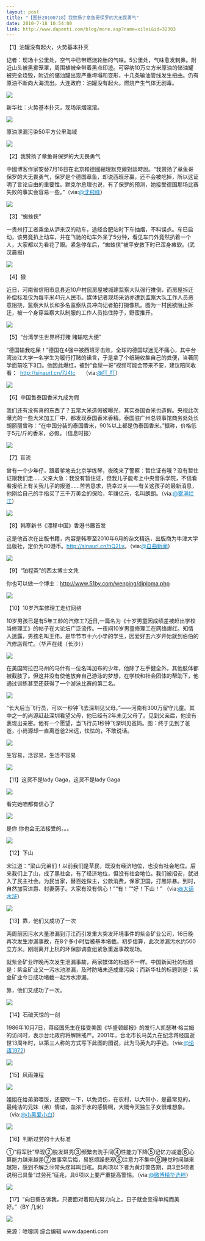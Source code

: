 ```yaml
---
layout: post
title: "【图卦20100718】我赞扬了章鱼哥保罗的大无畏勇气"
date: 2010-7-18 10:54:00
link: http://www.dapenti.com/blog/more.asp?name=xilei&id=32303
---
```


<div class="oblog_text" align="left">
<p>【1】油罐没有起火，火势基本扑灭</p>
<p>记者：现场十公里处，空气中已带燃烧轮胎的气味。5公里处，气味愈发刺鼻。附近山头被黑雾笼罩，周围植被全带着黑点印迹。可容纳10万立方米原油的储油罐被完全烧毁，附近的储油罐出现严重垮塌和变形，十几条输油管线发生扭曲。仍有原油不断向大海流出。大连政府：油罐没有起火。燃烧产生气体无剧毒。</p>
<p><img style="BORDER-BOTTOM-COLOR: #000000; BORDER-TOP-COLOR: #000000; BORDER-RIGHT-COLOR: #000000; BORDER-LEFT-COLOR: #000000" border="0" src="http://ptimg.org:88/dapenti/927129a5e411/z9z5564r.jpg"></p>
<p>新华社：火势基本扑灭，现场浓烟滚滚。</p>
<p><img style="BORDER-BOTTOM-COLOR: #000000; BORDER-TOP-COLOR: #000000; BORDER-RIGHT-COLOR: #000000; BORDER-LEFT-COLOR: #000000" border="0" src="http://ptimg.org:88/dapenti/996689a5edb8/9887san3.jpg"></p>
<p>原油泄漏污染50平方公里海域</p>
<p><img style="BORDER-BOTTOM-COLOR: #000000; BORDER-TOP-COLOR: #000000; BORDER-RIGHT-COLOR: #000000; BORDER-LEFT-COLOR: #000000" border="0" src="http://ptimg.org:88/dapenti/086639a5ef71/e5luthgi.jpg"></p>
<p>【2】我赞扬了章鱼哥保罗的大无畏勇气</p>
<p>中國博客作家安替7月16日在北京和德國總理默克爾對談時說。“我赞扬了章鱼哥保罗的大无畏勇气，保罗是个德国章鱼，却说西班牙赢，还不会被吃掉，所以这证明了言论自由的重要性。默克尔总理也说，有了保罗的预测，她接受德国那场比赛失败的事实会容易一些。”（via:<a href="http://t.sina.com.cn/1680632893"><font color="#0082cb">@沈飛峰</font></a>）</p>
<p><img style="BORDER-BOTTOM-COLOR: #000000; BORDER-TOP-COLOR: #000000; BORDER-RIGHT-COLOR: #000000; BORDER-LEFT-COLOR: #000000" border="0" src="http://ptimg.org:88/dapenti/035509a5e645/t6uafece.jpg"></p>
<p>【3】“蜘蛛侠”</p>
<p>一贵州打工者乘坐从沪来汉的动车，途经合肥站时下车抽烟，不料误点。车已启动，该男竟扒上动车，并在飞驰的动车外呆了5分钟，看见车门外竟然扒着一个人，大家都以为看花了眼。紧急停车后，“蜘蛛侠”被平安救下时已浑身瘫软。(武汉晨报) </p>
<p><img style="BORDER-BOTTOM-COLOR: #000000; BORDER-TOP-COLOR: #000000; BORDER-RIGHT-COLOR: #000000; BORDER-LEFT-COLOR: #000000" border="0" src="http://ptimg.org:88/dapenti/743569a5e6e4/f8m4cl52.jpg"></p>
<p>【4】狠</p>
<p>近日，河南省信阳市息县近10户村民房屋被城建监察大队强行推倒，而房屋拆迁补偿标准仅为每平米41元人民币。媒体记者现场采访亦遭到监察大队工作人员恶意阻挠，监察大队长和多名监察队员冲向记者拍打摄像机。图为一村民欲阻止拆迁，被一个身穿监察大队制服的工作人员掐住脖子，野蛮推开。 </p>
<p><img style="BORDER-BOTTOM-COLOR: #000000; BORDER-TOP-COLOR: #000000; BORDER-RIGHT-COLOR: #000000; BORDER-LEFT-COLOR: #000000" border="0" src="http://ptimg.org:88/dapenti/789609a5e75d/ic75cn6p.jpg"></p>
<p>【5】“台湾学生世界杯打赌 赌输吃大便”</p>
<p>“德国输我吃屎！”德国在4强中被西班牙击败，全球的德国球迷无不痛心，其中台湾淡江大学一名学生为履行打赌的诺言，于是拿了个纸碗收集自己的粪便，当著同学面前吃下3口。他因此爆红，被封“食屎一哥”视频可能会带来不安，建议陪同收看：&#160; <a href="javascript:void(0);" target="" mt="video"><font color="#0082cb">http://sinaurl.cn/7J4Ic</font></a>&#160;&#160;&#160;&#160; （via:<a href="http://t.sina.com.cn/1648508583"><font color="#0082cb">@叮_叮</font></a>）</p>
<p><img style="BORDER-BOTTOM-COLOR: #000000; BORDER-TOP-COLOR: #000000; BORDER-RIGHT-COLOR: #000000; BORDER-LEFT-COLOR: #000000" border="0" src="http://ptimg.org:88/dapenti/467259a5e7f0/xrlv2i4j.jpg"></p>
<p>【6】中国售泰国香米九成为假</p>
<p>我们还有没有真的东西了？五常大米造假被曝光，其实泰国香米也造假。央视此次曝光的一些大米加工厂中，都发现泰国香米香精。泰国驻广州总领事馆商务处处长胡丽丽曾称：“在中国分装的泰国香米，90%以上都是伪泰国香米。”据称，价格低于5元/斤的香米，必假。（信息时报） </p>
<p><img style="BORDER-BOTTOM-COLOR: #000000; BORDER-TOP-COLOR: #000000; BORDER-RIGHT-COLOR: #000000; BORDER-LEFT-COLOR: #000000" border="0" src="http://ptimg.org:88/dapenti/647699a5e8a4/0nbgnkim.jpg"></p>
<p>【7】盲流</p>
<p>曾有一个少年仔，跟着爹地去北京学练琴，夜晚来了警察：暂住证有哦？没有暂住证跟我们走……父亲大急：我没有暂住证，但我儿子能考上中央音乐学院，不信看看报纸上有关我儿子的报道……苦苦恳求，侥幸过关——有关这孩子的最新消息，他刚给自己的手指买了三千万美金的保险，年赚亿元，名叫朗朗。（via:<a href="http://t.sina.com.cn/1454884585"><font color="#0082cb">@雾满拦江</font></a>）</p>
<p><img style="BORDER-BOTTOM-COLOR: #000000; BORDER-TOP-COLOR: #000000; BORDER-RIGHT-COLOR: #000000; BORDER-LEFT-COLOR: #000000" border="0" src="http://ptimg.org:88/dapenti/227359a5e8eb/kmw5hl9o.jpg"></p>
<p>【8】韩寒新书《漂移中国》香港书展首发</p>
<p>这是他首次在出版书籍，内容是韩寒至2010年6月的杂文精选，出版商为牛津大学出版社，定价为80港币。<a title="http://www.oupchina.com.hk/at/index.asp" href="http://sinaurl.cn/hQ2Lv" target="_blank" mt="url"><font color="#0082cb">http://sinaurl.cn/hQ2Lv</font></a>。（via:<a href="http://t.sina.com.cn/1640281782"><font color="#0082cb">@自曲新闻</font></a>）</p>
<p><img style="BORDER-BOTTOM-COLOR: #000000; BORDER-TOP-COLOR: #000000; BORDER-RIGHT-COLOR: #000000; BORDER-LEFT-COLOR: #000000" border="0" src="http://ptimg.org:88/dapenti/225669a5e978/y76yaimj.jpg"></p>
<p>【9】“铂程斋”的西太博士文凭</p>
<p>你也可以做一个博士：<a href="http://www.51by.com/wenping/diploma.php">http://www.51by.com/wenping/diploma.php</a></p>
<p><img style="BORDER-BOTTOM-COLOR: #000000; BORDER-TOP-COLOR: #000000; BORDER-RIGHT-COLOR: #000000; BORDER-LEFT-COLOR: #000000" border="0" src="http://ptimg.org:88/dapenti/671689a4ffa3/5h1kmjhd.jpg"></p>
<p>【10】10岁汽车修理工走红网络</p>
<p>10岁男孩已是有5年工龄的汽修工?近日,一篇名为《十岁男童因成绩差被赶出学校当修理工》的帖子在大论坛广泛流传。一夜间10岁男童修理工在网络爆红。知情人透露，男孩名叫王伟，是毕节市十六小学的学生，因爱好五六岁开始就到伯伯的汽修店帮忙。（华声在线（长沙）） </p>
<p><img style="BORDER-BOTTOM-COLOR: #000000; BORDER-TOP-COLOR: #000000; BORDER-RIGHT-COLOR: #000000; BORDER-LEFT-COLOR: #000000" border="0" src="http://ptimg.org:88/dapenti/770529a5eb15/yazq7g3b.jpg"></p>
<p>在美国阿拉巴马州的马什有一位名叫加布的少年，他除了左手健全外，其他肢体都被截肢了。但这并没有使他放弃自己游泳的梦想，在学校和社会团体的帮助下，他通过训练甚至还获得了一个游泳比赛的第二名。 </p>
<p><img style="BORDER-BOTTOM-COLOR: #000000; BORDER-TOP-COLOR: #000000; BORDER-RIGHT-COLOR: #000000; BORDER-LEFT-COLOR: #000000" border="0" src="http://ptimg.org:88/dapenti/923539a5eb6d/irsy1v7m.jpg"></p>
<p>“长大后当飞行员，可以一秒钟飞去深圳见父母。”——河南有300万留守儿童。其中之一的尚源赶赴深圳看望父母，他已经有2年未见父母了。见到父亲后，他没有表现出亲密。他有一个愿望，当飞行员1秒钟飞深圳见爸妈。图：终于见到了爸爸，小尚源却一直离爸爸2米远，怯怯的，不敢说话。</p>
<p><img style="BORDER-BOTTOM-COLOR: #000000; BORDER-TOP-COLOR: #000000; BORDER-RIGHT-COLOR: #000000; BORDER-LEFT-COLOR: #000000" border="0" src="http://ptimg.org:88/dapenti/495579a5ebbb/mlg6ulz9.jpg"></p>
<p>生容易，活容易，生活不容易</p>
<p><img style="BORDER-BOTTOM-COLOR: #000000; BORDER-TOP-COLOR: #000000; BORDER-RIGHT-COLOR: #000000; BORDER-LEFT-COLOR: #000000" border="0" src="http://ptimg.org:88/dapenti/977139a5ec28/gbf1ew0j.jpg"></p>
<p>【11】这货不是lady Gaga，这货不是lady Gaga</p>
<p><img style="BORDER-BOTTOM-COLOR: #000000; BORDER-TOP-COLOR: #000000; BORDER-RIGHT-COLOR: #000000; BORDER-LEFT-COLOR: #000000" border="0" src="http://ptimg.org:88/dapenti/881449a5ee7c/k79edkav.jpg"></p>
<p>看完她咱都有信心了</p>
<p><img style="BORDER-BOTTOM-COLOR: #000000; BORDER-TOP-COLOR: #000000; BORDER-RIGHT-COLOR: #000000; BORDER-LEFT-COLOR: #000000" border="0" src="http://ptimg.org:88/dapenti/052509a5ec92/9qwhxrfz.jpg"></p>
<p>是你 你也会无法接受的。。。</p>
<p><img style="BORDER-BOTTOM-COLOR: #000000; BORDER-TOP-COLOR: #000000; BORDER-RIGHT-COLOR: #000000; BORDER-LEFT-COLOR: #000000" border="0" src="http://ptimg.org:88/dapenti/793239a5f145/z727ssw8.jpg"></p>
<p>【12】下山</p>
<p>宋江道：“梁山兄弟们！以前我们是草民，既没有经济地位，也没有社会地位。后来我们上了山，成了黑社会，有了经济地位，但没有社会地位。我们被招安，就进入了民主社会。为民当家，替百姓做主，公款消费，保家卫国，打黑除暴。到时，自然加官进爵、封妻荫子。大家有没有信心！”“有！”“好！下山！” （via:<a href="http://t.sina.com.cn/1659453945"><font color="#0082cb">@大话水浒</font></a>）</p>
<p><img style="BORDER-BOTTOM-COLOR: #000000; BORDER-TOP-COLOR: #000000; BORDER-RIGHT-COLOR: #000000; BORDER-LEFT-COLOR: #000000" border="0" src="http://ptimg.org:88/dapenti/766669a5eee1/xeqlhibz.jpg"></p>
<p>【13】靠，他们又成功了一次</p>
<p>两周前因污水大量渗漏到汀江而引发重大突发环境事件的紫金矿业公司，16日晚再次发生渗漏事故，在8个多小时后被基本堵截。初步估算，此次渗漏污水约500立方米。刚刚离开上杭的环保部调查组紧急重返事故现场。</p>
<p>就紫金矿业昨晚再次发生泄漏事故，两家媒体的标题不一样。中国新闻社的标题是：紫金矿业又一污水池渗漏，及时防堵未造成重污染；而新华社的标题则是：紫金矿业今日成功堵截一起污水渗漏。</p>
<p>靠，他们又成功了一次。</p>
<p><img style="BORDER-BOTTOM-COLOR: #000000; BORDER-TOP-COLOR: #000000; BORDER-RIGHT-COLOR: #000000; BORDER-LEFT-COLOR: #000000" border="0" src="http://ptimg.org:88/dapenti/516859a5f097/ul0rza45.jpg"></p>
<p>【14】石破天惊的一刻</p>
<p>1986年10月7日，蒋经国先生在接受美国《华盛顿邮报》的发行人凯瑟琳·格兰姆的访问时，表示台北政府将解除戒严。2001年，台北市长马英九在纪念蒋经国逝世13周年时，以第三人称的方式写下此图的图说，此为马英九的手迹。（via:<a href="http://t.sina.com.cn/1430342652"><font color="#0082cb">@论语1972</font></a>）</p>
<p><img style="BORDER-BOTTOM-COLOR: #000000; BORDER-TOP-COLOR: #000000; BORDER-RIGHT-COLOR: #000000; BORDER-LEFT-COLOR: #000000" border="0" src="http://ptimg.org:88/dapenti/267349a5f201/ok8exiwc.jpg"></p>
<p>【15】风雨兼程</p>
<p><img style="BORDER-BOTTOM-COLOR: #000000; BORDER-TOP-COLOR: #000000; BORDER-RIGHT-COLOR: #000000; BORDER-LEFT-COLOR: #000000" border="0" src="http://ptimg.org:88/dapenti/689019a5f23e/muinl1s2.jpg"></p>
<p>姐姐在给弟弟喂饭，还要吹一下，以免烫伤，在农村，以大带小，是最常见的， 最纯洁的兄妹（弟）情谊，血浓于水的感情啊，大概今天独生子女很难想象。（via:<a href="http://t.sina.com.cn/1261131600"><font color="#0082cb">@小黑爱小白</font></a>）</p>
<p><img style="BORDER-BOTTOM-COLOR: #000000; BORDER-TOP-COLOR: #000000; BORDER-RIGHT-COLOR: #000000; BORDER-LEFT-COLOR: #000000" border="0" src="http://ptimg.org:88/dapenti/752629a5f2a4/r36aw3tc.jpg"></p>
<p>【16】判断过劳的十大标准</p>
<p>①“将军肚”早现②脱发斑秃③频繁去洗手间④性能力下降⑤记忆力减退⑥心算能力越来越差⑦做事常后悔，易怒烦躁悲观⑧注意力不集中⑨睡觉时间越来越短，感到不解乏⑩常头疼耳鸣目眩。具两项以下者为黄灯警告期，具3至5项者说明已具备“过劳死”征兆，具6项以上要严重提高警惕。（via:<a href="http://t.sina.com.cn/1531273002"><font color="#0082cb">@微博精华选粹</font></a>）</p>
<p><img style="BORDER-BOTTOM-COLOR: #000000; BORDER-TOP-COLOR: #000000; BORDER-RIGHT-COLOR: #000000; BORDER-LEFT-COLOR: #000000" border="0" src="http://ptimg.org:88/dapenti/949789a5f38d/3rajkbai.jpg"></p>
<p>【17】“向日葵告诉我，只要面对着阳光努力向上，日子就会变得单纯而美好。”（BY 几米）</p>
<p><img style="BORDER-BOTTOM-COLOR: #000000; BORDER-TOP-COLOR: #000000; BORDER-RIGHT-COLOR: #000000; BORDER-LEFT-COLOR: #000000" border="0" src="http://ptimg.org:88/dapenti/962449a5f41d/y2wb8qm7.jpg"></p>
<p>来源：喷嚏网 综合编辑 www.dapenti.com</p>
</div>